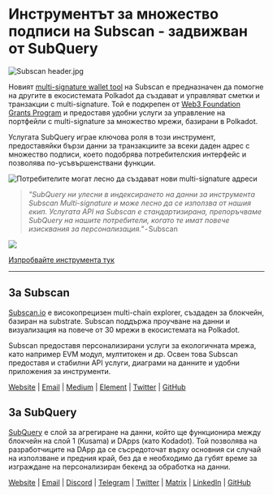 # Инструментът за множество подписи на Subscan - задвижван от SubQuery

![Subscan header.jpg](https://cdn-images-1.medium.com/max/1600/1*Xs3mJrvClJq3qBzWU48fjg.jpeg)

Новият [multi-signature wallet tool](https://medium.com/r/?url=https%3A%2F%2Fmultisig.subscan.io%2F) на Subscan е предназначен да помогне на другите в екосистемата Polkadot да създават и управляват сметки и транзакции с multi-signature. Той е подкрепен от [Web3 Foundation Grants Program](https://github.com/w3f/Grants-Program/blob/master/applications/multisignature_management_tool.md) и предоставя удобни услуги за управление на портфейли с multi-signature за множество мрежи, базирани в Polkadot.

Услугата SubQuery играе ключова роля в този инструмент, предоставяйки бързи данни за транзакциите за всеки даден адрес с множество подписи, което подобрява потребителския интерфейс и позволява по-усъвършенствани функции.

![Потребителите могат лесно да създават нови multi-signature адреси](https://cdn-images-1.medium.com/max/1600/1*e4AALzw8xzERhzBJgPUktQ.png)

> *"SubQuery ни улесни в индексирането на данни за инструмента Subscan Multi-signature и може лесно да се използва от нашия екип. Услугата API на Subscan е стандартизирана, препоръчваме SubQuery на нашите потребители, когато те имат повече изисквания за персонализация."* - Subscan

![](https://cdn-images-1.medium.com/max/1600/1*Hy-1IxJ3ZNQX7qC38H19Bg.png)

[Изпробвайте инструмента тук](https://medium.com/r/?url=https%3A%2F%2Fmultisig.subscan.io%2F)

---

## За Subscan

[Subscan.io](https://www.subscan.io/) е високопрецизен multi-chain explorer, създаден за блокчейн, базиран на substrate. Subscan поддържа проучване на данни и визуализация на повече от 30 мрежи в екосистемата на Polkadot.

Subscan предоставя персонализирани услуги за екологичната мрежа, като например EVM модул, мултитокен и др. Освен това Subscan предоставя и стабилни API услуги, диаграми на данните и удобни приложения за инструменти.

[Website](https://www.subscan.io/) | [Email](mailto:hello@subscan.io) | [Medium](https://medium.com/subscan) | [Element](https://riot.im/app/#/room/!uaYUrKBueiKUurHliJ:matrix.org) | [Twitter](https://twitter.com/subscan_io/) | [GitHub](https://github.com/itering/subscan-essentials)

## За SubQuery

[SubQuery](https://subquery.network/) е слой за агрегиране на данни, който ще функционира между блокчейн на слой 1 (Kusama) и DApps (като Kodadot). Той позволява на разработчиците на DApp да се съсредоточат върху основния си случай на използване и предния край, без да е необходимо да губят време за изграждане на персонализиран бекенд за обработка на данни.

[Website](https://subquery.network/) | [Email](mailto:hello@subquery.network) | [Discord](https://discord.com/invite/78zg8aBSMG) | [Telegram](https://t.me/subquerynetwork) | [Twitter](https://twitter.com/subquerynetwork) | [Matrix](https://matrix.to/#/#subquery:matrix.org) | [LinkedIn](https://www.linkedin.com/company/subquery) | [GitHub](https://github.com/subquery)

